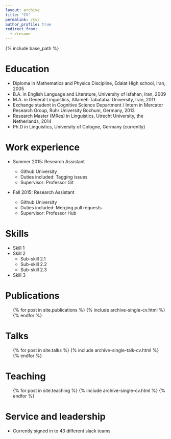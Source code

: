 ```yaml
---
layout: archive
title: "CV"
permalink: /cv/
author_profile: true
redirect_from:
  - /resume
---
```


{% include base_path %}

Education
======
* Diploma in Mathematics and Physics Discipline, Edalat High school, Iran, 2005
* B.A. in English Language and Literature, University of Isfahan, Iran, 2009
* M.A. in General Linguistics, Allameh Tabatabai University, Iran, 2011
* Exchange student in Cognitive Science Department / Intern in Mercator Research Group, Ruhr University Bochum, Germany, 2013
* Research Master (MRes) in Linguistics, Utrecht University, the Netherlands, 2014
* Ph.D in Linguistics, University of Cologne, Germany (currently)

Work experience
======
* Summer 2015: Research Assistant
  * Github University
  * Duties included: Tagging issues
  * Supervisor: Professor Git

* Fall 2015: Research Assistant
  * Github University
  * Duties included: Merging pull requests
  * Supervisor: Professor Hub
  
Skills
======
* Skill 1
* Skill 2
  * Sub-skill 2.1
  * Sub-skill 2.2
  * Sub-skill 2.3
* Skill 3

Publications
======
  <ul>{% for post in site.publications %}
    {% include archive-single-cv.html %}
  {% endfor %}</ul>
  
Talks
======
  <ul>{% for post in site.talks %}
    {% include archive-single-talk-cv.html %}
  {% endfor %}</ul>
  
Teaching
======
  <ul>{% for post in site.teaching %}
    {% include archive-single-cv.html %}
  {% endfor %}</ul>
  
Service and leadership
======
* Currently signed in to 43 different slack teams
